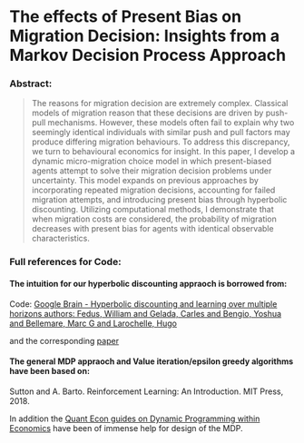 # The effects of Present Bias on Migration Decision: Insights from a Markov Decision Process Approach

### Abstract:

> The reasons for migration decision are extremely complex. Classical models of migration reason that these decisions are driven by push-pull mechanisms. However,
these models often fail to explain why two seemingly identical individuals with similar 
push and pull factors may produce differing migration behaviours. To address
this discrepancy, we turn to behavioural economics for insight. In this paper, I
develop a dynamic micro-migration choice model in which present-biased agents
attempt to solve their migration decision problems under uncertainty. This model
expands on previous approaches by incorporating repeated migration decisions, accounting 
for failed migration attempts, and introducing present bias through hyperbolic 
discounting. Utilizing computational methods, I demonstrate that when
migration costs are considered, the probability of migration decreases with present
bias for agents with identical observable characteristics.

### Full references for Code:

#### The intuition for our hyperbolic discounting appraoch is borrowed from:

Code:
[Google Brain - Hyperbolic discounting and learning over multiple horizons authors: Fedus, William and Gelada, Carles and Bengio, Yoshua and Bellemare, Marc G and Larochelle, Hugo](https://github.com/google-research/google-research/tree/master/hyperbolic_discount)

and the corresponding [paper](https://arxiv.org/pdf/1902.06865.pdf)

#### The general MDP appraoch and Value iteration/epsilon greedy algorithms have been based on:

Sutton and A. Barto. Reinforcement Learning: An Introduction. MIT Press, 2018.

In addition the [Quant Econ guides on Dynamic Programming within Economics](https://quantecon.org/notebooks/) have been of immense help for design of the MDP.





